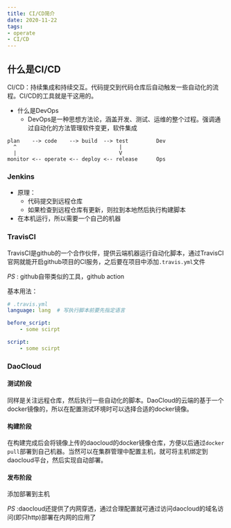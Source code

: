 ```yaml
---
title: CI/CD简介
date: 2020-11-22
tags: 
- operate
- CI/CD
---
```


## 什么是CI/CD

CI/CD：持续集成和持续交互。代码提交到代码仓库后自动触发一些自动化的流程。CI/CD的工具就是干这用的。

- 什么是DevOps
    * DevOps是一种思想方法论，涵盖开发、测试、运维的整个过程。强调通过自动化的方法管理软件变更，软件集成

```
plan    --> code    --> build  --> test         Dev
  ^                                 |
  |                                 V
monitor <-- operate <-- deploy <-- release      Ops
```


### Jenkins

- 原理：
    * 代码提交到远程仓库
    * 如果检查到远程仓库有更新，则拉到本地然后执行构建脚本
- 在本机运行，所以需要一个自己的机器
 

### TravisCI

TravisCI是github的一个合作伙伴，提供云端机器运行自动化脚本，通过TravisCI官网就能开启github项目的CI服务，之后要在项目中添加`.travis.yml`文件

*PS* : github自带类似的工具，github action

基本用法：

```yml
# .travis.yml
language: lang  # 写执行脚本前要先指定语言

before_script:
    - some scirpt

script:
    - some scirpt
```


### DaoCloud

#### 测试阶段

同样是关注远程仓库，然后执行一些自动化的脚本。DaoCloud的云端的基于一个docker镜像的，所以在配置测试环境时可以选择合适的docker镜像。


#### 构建阶段

在构建完成后会将镜像上传的daocloud的docker镜像仓库，方便以后通过`docker pull`部署到自己机器。当然可以在集群管理中配置主机，就可将主机绑定到daocloud平台，然后实现自动部署。


#### 发布阶段

添加部署到主机

*PS* :daocloud还提供了内网穿透，通过合理配置就可通过访问daocloud的域名访问(即只http)部署在内网的应用了



